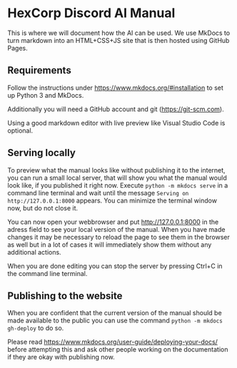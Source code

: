 # HexCorp Discord AI Manual
This is where we will document how the AI can be used. We use MkDocs to turn markdown into an HTML+CSS+JS site that is then hosted using GitHub Pages.

## Requirements
Follow the instructions under https://www.mkdocs.org/#installation to set up Python 3 and MkDocs.

Additionally you will need a GitHub account and git (https://git-scm.com).

Using a good markdown editor with live preview like Visual Studio Code is optional.

## Serving locally
To preview what the manual looks like without publishing it to the internet, you can run a small local server, that will show you what the manual would look like, if you published it right now. Execute `python -m mkdocs serve` in a command line terminal and wait until the message `Serving on http://127.0.0.1:8000` appears. You can minimize the terminal window now, but do not close it.

You can now open your webbrowser and put http://127.0.0.1:8000 in the adress field to see your local version of the manual. When you have made changes it may be necessary to reload the page to see them in the browser as well but in a lot of cases it will immediately show them without any additional actions.

When you are done editing you can stop the server by pressing Ctrl+C in the command line terminal.

## Publishing to the website
When you are confident that the current version of the manual should be made available to the public you can use the command `python -m mkdocs gh-deploy` to do so.

Please read https://www.mkdocs.org/user-guide/deploying-your-docs/ before attempting this and ask other people working on the documentation if they are okay with publishing now.